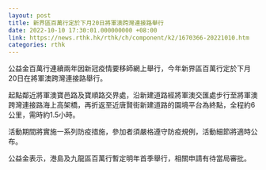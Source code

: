 ```yaml
---
layout: post
title: 新界區百萬行定於下月20日將軍澳跨灣連接路舉行
date: 2022-10-10 17:30:01.000000000 +08:00
link: https://news.rthk.hk/rthk/ch/component/k2/1670366-20221010.htm
categories: rthk
---
```


公益金百萬行連續兩年因新冠疫情要移師網上舉行，今年新界區百萬行定於下月20日在將軍澳跨灣連接路舉行。

起點鄰近將軍澳寶邑路及寶順路交界處，沿新建道路經將軍澳交匯處步行至將軍澳跨灣連接路海上高架橋，再折返至近唐賢街新建道路的園境平台為終點，全程約6公里，需時約1.5小時。

活動期間將實施一系列防疫措施，參加者須嚴格遵守防疫規例，活動細節將適時公布。

公益金表示，港島及九龍區百萬行暫定明年首季舉行，相關申請有待當局審批。
